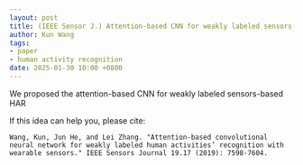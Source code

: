 ```yaml
---
layout: post
title: (IEEE Sensor J.) Attention-based CNN for weakly labeled sensors-based HAR
author: Kun Wang
tags:
- paper
- human activity recognition
date: 2025-01-30 10:00 +0800
---
```


We proposed the attention-based CNN for weakly labeled sensors-based HAR

If this idea can help you, please cite:
```
Wang, Kun, Jun He, and Lei Zhang. "Attention-based convolutional neural network for weakly labeled human activities’ recognition with wearable sensors." IEEE Sensors Journal 19.17 (2019): 7598-7604.
```

